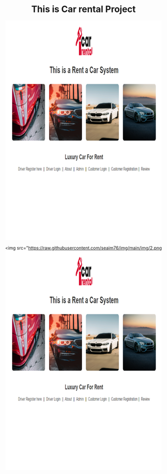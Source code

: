 <center>
<h1> This is Car rental Project  </h1>
  <a href="https://github.com/seaim76/img/blob/main/img/1.png"><img src="https://raw.githubusercontent.com/seaim76/img/main/img/1.png" alt="HTML tutorial" style="width:500px;height:700px;"></a>
 
<a><img src="https://raw.githubusercontent.com/seaim76/img/main/img/2.png <img src="https://raw.githubusercontent.com/seaim76/img/main/img/1.png" alt="HTML tutorial" style="width:500px;height:700px;"></a>

</center>
